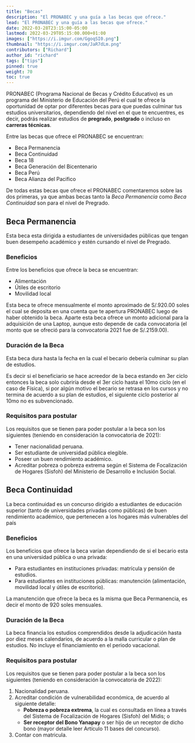 ```yaml
---
title: "Becas"
description: "El PRONABEC y una guía a las becas que ofrece."
lead: "El PRONABEC y una guía a las becas que ofrece."
date: 2022-03-28T23:15:00-05:00
lastmod: 2022-03-29T05:15:00.000+01:00
images: ["https://i.imgur.com/GgoqSI0.png"]
thumbnail: "https://i.imgur.com/JaR7dLm.png"
contributors: ["Richard"]
author_id: "richard"
tags: ["tips"]
pinned: true
weight: 70
toc: true
---
```


PRONABEC (Programa Nacional de Becas y Crédito Educativo) es un programa del Ministerio de Educación del Perú el cual te ofrece la oportunidad de optar por diferentes becas para que puedas culminar tus estudios universitarios, dependiendo del nivel en el que te encuentres, es decir, podrás realizar estudios de **pregrado**, **postgrado** o incluso en **carreras técnicas**.

Entre las becas que ofrece el PRONABEC se encuentran:

* Beca Permanencia
* Beca Continuidad
* Beca 18
* Beca Generación del Bicentenario
* Beca Perú
* Beca Alianza del Pacifico

De todas estas becas que ofrece el PRONABEC comentaremos sobre las dos primeras, ya que ambas becas tanto la _Beca Permanencia_ como _Beca Continuidad_ son para el nivel de Pregrado.

## Beca Permanencia

Esta beca esta dirigida a estudiantes de universidades públicas que tengan buen desempeño académico y estén cursando el nivel de Pregrado.

### Beneficios

Entre los beneficios que ofrece la beca se encuentran:

* Alimentación
* Útiles de escritorio
* Movilidad local

Esta beca te ofrece mensualmente el monto aproximado de S/.920.00 soles el cual se deposita en una cuenta que te apertura PRONABEC luego de haber obtenido la beca. Aparte esta beca ofrece un monto adicional para la adquisición de una Laptop, aunque esto depende de cada convocatoria (el monto que se ofreció para la convocatoria 2021 fue de S/.2159.00).

### Duración de la Beca

Esta beca dura hasta la fecha en la cual el becario debería culminar su plan de estudios.

Es decir si el beneficiario se hace acreedor de la beca estando en 3er ciclo entonces la beca solo cubriría desde el 3er ciclo hasta el 10mo ciclo (en el caso de Física), si por algún motivo el becario se retrasa en los cursos y no termina de acuerdo a su plan de estudios, el siguiente ciclo posterior al 10mo no es subvencionado.

### Requisitos para postular

Los requisitos que se tienen para poder postular a la beca son los siguientes (teniendo en consideración la convocatoria de 2021):

* Tener nacionalidad peruana.
* Ser estudiante de universidad pública elegible.
* Poseer un buen rendimiento académico.
* Acreditar pobreza o pobreza extrema según el Sistema de Focalización de Hogares (Sisfoh) del Ministerio de Desarrollo e Inclusión Social.

## Beca Continuidad

La beca continuidad es un concurso dirigido a estudiantes de educación superior (tanto de universidades privadas como públicas) de buen rendimiento académico, que pertenecen a los hogares más vulnerables del país

### Beneficios

Los beneficios que ofrece la beca varían dependiendo de si el becario esta en una universidad pública o una privada:

* Para estudiantes en instituciones privadas: matrícula y pensión de estudios.
* Para estudiantes en instituciones públicas: manutención (alimentación, movilidad local y útiles de escritorio).

La manutención que ofrece la beca es la misma que Beca Permanencia, es decir el monto de 920 soles mensuales.

### Duración de la Beca

La beca financia los estudios comprendidos desde la adjudicación hasta por diez meses calendarios, de acuerdo a la malla curricular o plan de estudios. No incluye el financiamiento en el periodo vacacional.

### Requisitos para postular

Los requisitos que se tienen para poder postular a la beca son los siguientes (teniendo en consideración la convocatoria de 2022):

1. Nacionalidad peruana.
2. Acreditar condición de vulnerabilidad económica, de acuerdo al siguiente detalle:
   * **Pobreza o pobreza extrema**, la cual es consultada en línea a través del Sistema de Focalización de Hogares (Sisfoh) del Midis; o
   * **Ser receptor del Bono Yanapay** o ser hijo de un receptor de dicho bono (mayor detalle leer Artículo 11 bases del concurso).
3. Contar con matricula.
